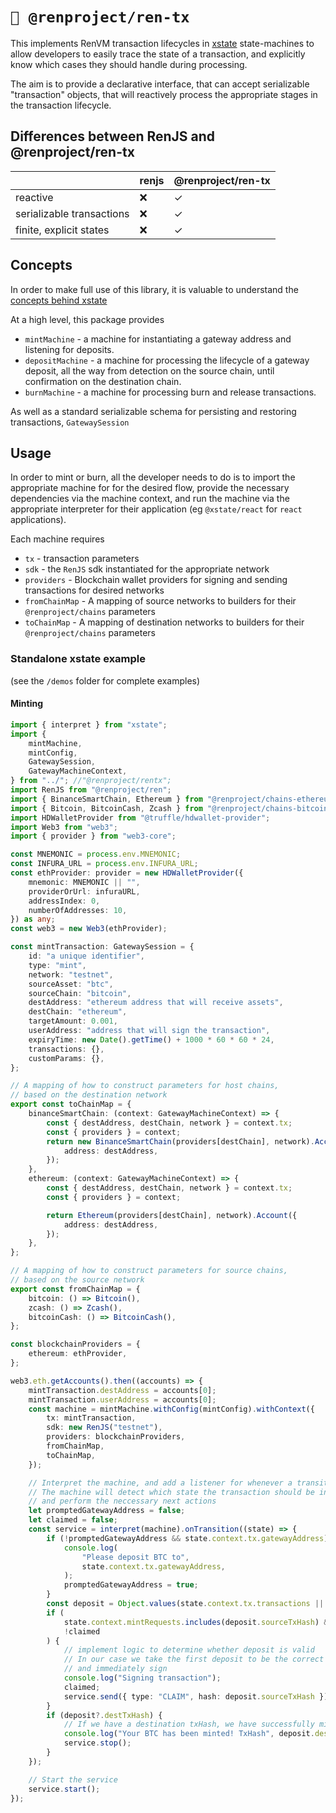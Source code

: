 # `🤖 @renproject/ren-tx`

This implements RenVM transaction lifecycles in [xstate](https://xstate.js.org) state-machines to allow developers to easily trace the state of a transaction, and explicitly know which cases they should handle during processing.

The aim is to provide a declarative interface, that can accept serializable "transaction" objects, that will reactively process the appropriate stages in the transaction lifecycle.

## Differences between RenJS and @renproject/ren-tx

|                           | renjs | @renproject/ren-tx |
| ------------------------- | ----- | ------------------ |
| reactive                  | ❌    | ✓                  |
| serializable transactions | ❌    | ✓                  |
| finite, explicit states   | ❌    | ✓                  |

## Concepts

In order to make full use of this library, it is valuable to understand the [concepts behind xstate](https://xstate.js.org/docs/about/concepts.html#finite-state-machines)

At a high level, this package provides

-   `mintMachine` - a machine for instantiating a gateway address and listening for deposits.
-   `depositMachine` - a machine for processing the lifecycle of a gateway deposit, all the way from detection on the source chain, until confirmation on the destination chain.
-   `burnMachine` - a machine for processing burn and release transactions.

As well as a standard serializable schema for persisting and restoring transactions, `GatewaySession`

## Usage

In order to mint or burn, all the developer needs to do is to import the appropriate machine for for the desired flow, provide the necessary dependencies via the machine context, and run the machine via the appropriate interpreter for their application (eg `@xstate/react` for `react` applications).

Each machine requires

-   `tx` - transaction parameters
-   `sdk` - the `RenJS` sdk instantiated for the appropriate network
-   `providers` - Blockchain wallet providers for signing and sending transactions for desired networks
-   `fromChainMap` - A mapping of source networks to builders for their `@renproject/chains` parameters
-   `toChainMap` - A mapping of destination networks to builders for their `@renproject/chains` parameters

### Standalone xstate example

(see the `/demos` folder for complete examples)

#### Minting

```typescript
import { interpret } from "xstate";
import {
    mintMachine,
    mintConfig,
    GatewaySession,
    GatewayMachineContext,
} from "../"; //"@renproject/rentx";
import RenJS from "@renproject/ren";
import { BinanceSmartChain, Ethereum } from "@renproject/chains-ethereum";
import { Bitcoin, BitcoinCash, Zcash } from "@renproject/chains-bitcoin";
import HDWalletProvider from "@truffle/hdwallet-provider";
import Web3 from "web3";
import { provider } from "web3-core";

const MNEMONIC = process.env.MNEMONIC;
const INFURA_URL = process.env.INFURA_URL;
const ethProvider: provider = new HDWalletProvider({
    mnemonic: MNEMONIC || "",
    providerOrUrl: infuraURL,
    addressIndex: 0,
    numberOfAddresses: 10,
}) as any;
const web3 = new Web3(ethProvider);

const mintTransaction: GatewaySession = {
    id: "a unique identifier",
    type: "mint",
    network: "testnet",
    sourceAsset: "btc",
    sourceChain: "bitcoin",
    destAddress: "ethereum address that will receive assets",
    destChain: "ethereum",
    targetAmount: 0.001,
    userAddress: "address that will sign the transaction",
    expiryTime: new Date().getTime() + 1000 * 60 * 60 * 24,
    transactions: {},
    customParams: {},
};

// A mapping of how to construct parameters for host chains,
// based on the destination network
export const toChainMap = {
    binanceSmartChain: (context: GatewayMachineContext) => {
        const { destAddress, destChain, network } = context.tx;
        const { providers } = context;
        return new BinanceSmartChain(providers[destChain], network).Account({
            address: destAddress,
        });
    },
    ethereum: (context: GatewayMachineContext) => {
        const { destAddress, destChain, network } = context.tx;
        const { providers } = context;

        return Ethereum(providers[destChain], network).Account({
            address: destAddress,
        });
    },
};

// A mapping of how to construct parameters for source chains,
// based on the source network
export const fromChainMap = {
    bitcoin: () => Bitcoin(),
    zcash: () => Zcash(),
    bitcoinCash: () => BitcoinCash(),
};

const blockchainProviders = {
    ethereum: ethProvider,
};

web3.eth.getAccounts().then((accounts) => {
    mintTransaction.destAddress = accounts[0];
    mintTransaction.userAddress = accounts[0];
    const machine = mintMachine.withConfig(mintConfig).withContext({
        tx: mintTransaction,
        sdk: new RenJS("testnet"),
        providers: blockchainProviders,
        fromChainMap,
        toChainMap,
    });

    // Interpret the machine, and add a listener for whenever a transition occurs.
    // The machine will detect which state the transaction should be in,
    // and perform the neccessary next actions
    let promptedGatewayAddress = false;
    let claimed = false;
    const service = interpret(machine).onTransition((state) => {
        if (!promptedGatewayAddress && state.context.tx.gatewayAddress) {
            console.log(
                "Please deposit BTC to",
                state.context.tx.gatewayAddress,
            );
            promptedGatewayAddress = true;
        }
        const deposit = Object.values(state.context.tx.transactions || {})[0];
        if (
            state.context.mintRequests.includes(deposit.sourceTxHash) &&
            !claimed
        ) {
            // implement logic to determine whether deposit is valid
            // In our case we take the first deposit to be the correct one
            // and immediately sign
            console.log("Signing transaction");
            claimed;
            service.send({ type: "CLAIM", hash: deposit.sourceTxHash });
        }
        if (deposit?.destTxHash) {
            // If we have a destination txHash, we have successfully minted BTC
            console.log("Your BTC has been minted! TxHash", deposit.destTxHash);
            service.stop();
        }
    });

    // Start the service
    service.start();
});
```
